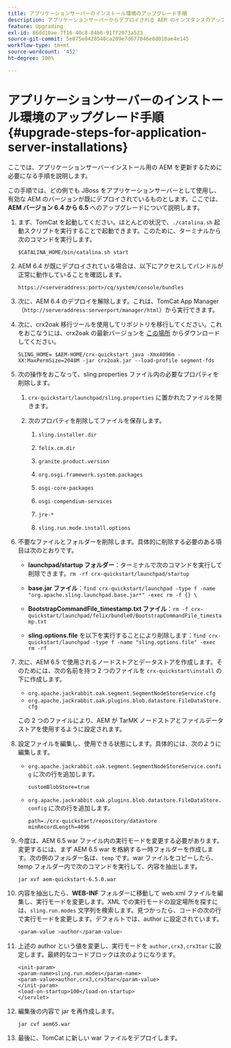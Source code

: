 ```yaml
---
title: アプリケーションサーバーのインストール環境のアップグレード手順
description: アプリケーションサーバーからデプロイされる AEM のインスタンスのアップグレード方法について説明します。
feature: Upgrading
exl-id: 86dd10ae-7f16-40c8-84b6-91ff2973a523
source-git-commit: 5e875e0420540ca209e7d677046e8d010ae4e145
workflow-type: tm+mt
source-wordcount: '452'
ht-degree: 100%

---
```


# アプリケーションサーバーのインストール環境のアップグレード手順{#upgrade-steps-for-application-server-installations}

ここでは、アプリケーションサーバーインストール用の AEM を更新するために必要になる手順を説明します。

この手順では、どの例でも JBoss をアプリケーションサーバーとして使用し、有効な AEM のバージョンが既にデプロイされているものとします。ここでは、**AEM バージョン 6.4 から 6.5** へのアップグレードについて説明します。

1. まず、TomCat を起動してください。ほとんどの状況で、`./catalina.sh` 起動スクリプトを実行することで起動できます。このために、ターミナルから次のコマンドを実行します。

   ```shell
   $CATALINA_HOME/bin/catalina.sh start
   ```

1. AEM 6.4 が既にデプロイされている場合は、以下にアクセスしてバンドルが正常に動作していることを確認します。

   ```shell
   https://<serveraddress:port>/cq/system/console/bundles
   ```

1. 次に、AEM 6.4 のデプロイを解除します。これは、TomCat App Manager（`http://serveraddress:serverport/manager/html`）から実行できます。

1. 次に、crx2oak 移行ツールを使用してリポジトリを移行してください。これをおこなうには、crx2oak の最新バージョンを [この場所](https://repo1.maven.org/maven2/com/adobe/granite/crx2oak/) からダウンロードしてください。

   ```shell
   SLING_HOME= $AEM-HOME/crx-quickstart java -Xmx4096m -XX:MaxPermSize=2048M -jar crx2oak.jar --load-profile segment-fds
   ```

1. 次の操作をおこなって、sling.properties ファイル内の必要なプロパティを削除します。

   1. `crx-quickstart/launchpad/sling.properties` に置かれたファイルを開きます。
   1. 次のプロパティを削除してファイルを保存します。

      1. `sling.installer.dir`

      1. `felix.cm.dir`

      1. `granite.product.version`

      1. `org.osgi.framework.system.packages`

      1. `osgi-core-packages`

      1. `osgi-compendium-services`

      1. `jre-*`

      1. `sling.run.mode.install.options`

1. 不要なファイルとフォルダーを削除します。具体的に削除する必要のある項目は次のとおりです。

   * **launchpad/startup フォルダー**：ターミナルで次のコマンドを実行して削除できます。`rm -rf crx-quickstart/launchpad/startup`

   * **base.jar ファイル**：`find crx-quickstart/launchpad -type f -name "org.apache.sling.launchpad.base.jar*" -exec rm -f {} \`

   * **BootstrapCommandFile_timestamp.txt ファイル**：`rm -f crx-quickstart/launchpad/felix/bundle0/BootstrapCommandFile_timestamp.txt`

   * **sling.options.file** を以下を実行することにより削除します：`find crx-quickstart/launchpad -type f -name "sling.options.file" -exec rm -rf`

1. 次に、AEM 6.5 で使用されるノードストアとデータストアを作成します。そのためには、次の名前を持つ 2 つのファイルを `crx-quickstart\install` の下に作成します。

   * `org.apache.jackrabbit.oak.segment.SegmentNodeStoreService.cfg`
   * `org.apache.jackrabbit.oak.plugins.blob.datastore.FileDataStore.cfg`

   この 2 つのファイルにより、AEM が TarMK ノードストアとファイルデータストアを使用するように設定されます。

1. 設定ファイルを編集し、使用できる状態にします。具体的には、次のように編集します。

   * `org.apache.jackrabbit.oak.segment.SegmentNodeStoreService.config` に次の行を追加します。

      `customBlobStore=true`

   * `org.apache.jackrabbit.oak.plugins.blob.datastore.FileDataStore.config` に次の行を追加します。

      ```
      path=./crx-quickstart/repository/datastore
      minRecordLength=4096
      ```

1. 今度は、AEM 6.5 war ファイル内の実行モードを変更する必要があります。変更するには、まず AEM 6.5 war を格納する一時フォルダーを作成します。次の例のフォルダー名は、`temp` です。war ファイルをコピーしたら、temp フォルダー内で次のコマンドを実行して、内容を抽出します。

   ```
   jar xvf aem-quickstart-6.5.0.war
   ```

1. 内容を抽出したら、**WEB-INF** フォルダーに移動して web.xml ファイルを編集し、実行モードを変更します。XML での実行モードの設定場所を探すには、`sling.run.modes` 文字列を検索します。見つかったら、コードの次の行で実行モードを変更します。デフォルトでは、author に設定されています。

   ```bash
   <param-value >author</param-value>
   ```

1. 上述の author という値を変更し、実行モードを `author,crx3,crx3tar` に設定します。最終的なコードブロックは次のようになります。

   ```
   <init-param>
   <param-name>sling.run.modes</param-name>
   <param-value>author,crx3,crx3tar</param-value>
   </init-param>
   <load-on-startup>100</load-on-startup>
   </servlet>
   ```

1. 編集後の内容で jar を再作成します。

   ```bash
   jar cvf aem65.war
   ```

1. 最後に、TomCat に新しい war ファイルをデプロイします。
